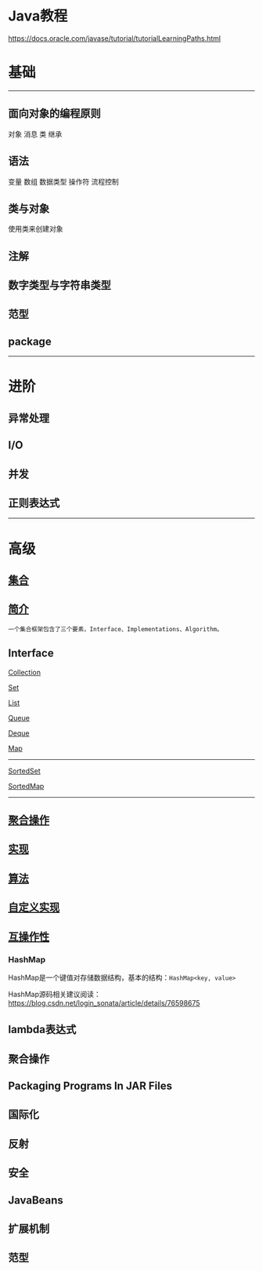 # Java教程

https://docs.oracle.com/javase/tutorial/tutorialLearningPaths.html

# 基础

---

## 面向对象的编程原则

对象
消息
类
继承

## 语法

变量
数组
数据类型
操作符
流程控制

## 类与对象

使用类来创建对象

## 注解

## 数字类型与字符串类型

## 范型

## package

---

# 进阶

## 异常处理

## I/O

## 并发

## 正则表达式

---

# 高级

## [集合](https://docs.oracle.com/javase/tutorial/collections/index.html)

## [简介](https://docs.oracle.com/javase/tutorial/collections/intro/index.html)

    一个集合框架包含了三个要素，Interface、Implementations、Algorithm。

## Interface

[Collection](https://docs.oracle.com/javase/tutorial/collections/interfaces/collection.html)

[Set](https://docs.oracle.com/javase/tutorial/collections/interfaces/set.html)

[List](https://docs.oracle.com/javase/tutorial/collections/interfaces/list.html)

[Queue](https://docs.oracle.com/javase/tutorial/collections/interfaces/queue.html)

[Deque](https://docs.oracle.com/javase/tutorial/collections/interfaces/deque.html)

[Map](https://docs.oracle.com/javase/tutorial/collections/interfaces/map.html)

---
[SortedSet](https://docs.oracle.com/javase/tutorial/collections/interfaces/sorted-set.html)

[SortedMap](https://docs.oracle.com/javase/tutorial/collections/interfaces/sorted-map.html)

---

## [聚合操作](https://docs.oracle.com/javase/tutorial/collections/streams/index.html)


## [实现](https://docs.oracle.com/javase/tutorial/collections/implementations/index.html)

## [算法](https://docs.oracle.com/javase/tutorial/collections/algorithms/index.html)

## [自定义实现](https://docs.oracle.com/javase/tutorial/collections/custom-implementations/index.html)

## [互操作性](https://docs.oracle.com/javase/tutorial/collections/interoperability/index.html)


### HashMap
HashMap是一个键值对存储数据结构，基本的结构：```HashMap<key, value>```

HashMap源码相关建议阅读：https://blog.csdn.net/login_sonata/article/details/76598675

## lambda表达式

## 聚合操作

## Packaging Programs In JAR Files

## 国际化

## 反射

## 安全

## JavaBeans

## 扩展机制

## 范型
